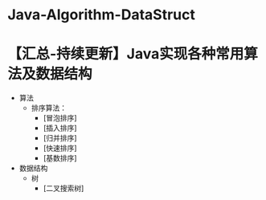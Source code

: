 # Java-Algorithm-DataStruct
【汇总-持续更新】Java实现各种常用算法及数据结构
====
* 算法
   * 排序算法：
      * [冒泡排序]
      * [插入排序]
      * [归并排序]
      * [快速排序]
      * [基数排序]
* 数据结构
    * 树
      * [二叉搜索树] 
